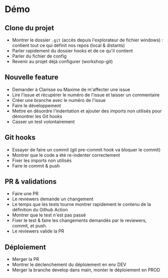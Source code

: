 # Démo

## Clone du projet
- Montrer le dossier `.git` (accès depuis l'explorateur de fichier windows) : contient tout ce qui définit nos repos (local & distants)
- Parler rapidement du dossier hooks et de ce qu'il contient
- Parler du fichier de config
- Revenir au projet déjà configurer (workshop-git)

## Nouvelle feature

- Demander à Clarisse ou Maxime de m'affecter une issue
- Lire l'issue et récupérer le numéro de l'issue et laisser un commentaire
- Créer une branche avec le numéro de l'issue
- Faire le développement
- Mettre en désordre l'indentation et ajouter des imports non utilisés pour démontrer les Git hooks
- Casser un test volontairement

## Git hooks
- Essayer de faire un commit (git pre-commit hook va bloquer le commit)
- Montrer que le code a été re-indenter correctement
- Fixer les imports non utilisés
- Faire le commit & push

## PR & validations
- Faire une PR
- Le reviewers demande un changement
- Le temps que les tests tourne montrer rapidement le contenu de la définition du Github Action
- Montrer que le test n'est pas passé
- Fixer le test & faire les changements demandés par le reviewers, commit, et push.
- Le reviewers valide la PR

## Déploiement
- Merger la PR
- Montrer le déclenchement du déploiement en env DEV
- Merger la branche develop dans main, monter le déploiement en PROD